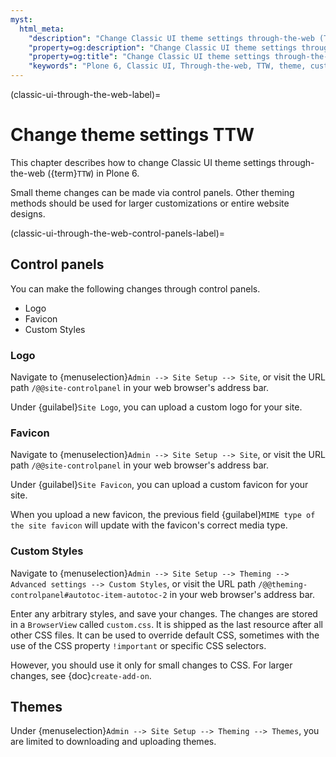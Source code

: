 ```yaml
---
myst:
  html_meta:
    "description": "Change Classic UI theme settings through-the-web (TTW) in Plone 6"
    "property=og:description": "Change Classic UI theme settings through-the-web (TTW) in Plone 6"
    "property=og:title": "Change Classic UI theme settings through-the-web (TTW) in Plone 6"
    "keywords": "Plone 6, Classic UI, Through-the-web, TTW, theme, customization"
---
```


(classic-ui-through-the-web-label)=

# Change theme settings TTW

This chapter describes how to change Classic UI theme settings through-the-web ({term}`TTW`) in Plone 6.

Small theme changes can be made via control panels.
Other theming methods should be used for larger customizations or entire website designs.


(classic-ui-through-the-web-control-panels-label)=

## Control panels

You can make the following changes through control panels.

-   Logo
-   Favicon
-   Custom Styles


### Logo

Navigate to {menuselection}`Admin --> Site Setup --> Site`, or visit the URL path `/@@site-controlpanel` in your web browser's address bar.

Under {guilabel}`Site Logo`, you can upload a custom logo for your site.


### Favicon

Navigate to {menuselection}`Admin --> Site Setup --> Site`, or visit the URL path `/@@site-controlpanel` in your web browser's address bar.

Under {guilabel}`Site Favicon`, you can upload a custom favicon for your site.

When you upload a new favicon, the previous field {guilabel}`MIME type of the site favicon` will update with the favicon's correct media type.


### Custom Styles

Navigate to {menuselection}`Admin --> Site Setup --> Theming --> Advanced settings --> Custom Styles`, or visit the URL path `/@@theming-controlpanel#autotoc-item-autotoc-2` in your web browser's address bar.

Enter any arbitrary styles, and save your changes.
The changes are stored in a `BrowserView` called `custom.css`.
It is shipped as the last resource after all other CSS files.
It can be used to override default CSS, sometimes with the use of the CSS property `!important` or specific CSS selectors.

However, you should use it only for small changes to CSS.
For larger changes, see {doc}`create-add-on`.


## Themes

Under {menuselection}`Admin --> Site Setup --> Theming --> Themes`, you are limited to downloading and uploading themes.
